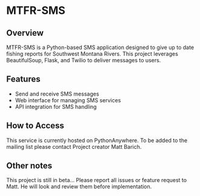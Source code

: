 # MTFR-SMS

## Overview
MTFR-SMS is a Python-based SMS application designed to give up to date fishing reports for Southwest Montana Rivers. This project leverages BeautifulSoup, Flask, and Twilio to deliver messages to users.

## Features
- Send and receive SMS messages
- Web interface for managing SMS services
- API integration for SMS handling

## How to Access
This service is currently hosted on PythonAnywhere. To be added to the mailing list please contact Project creator Matt Barich.

## Other notes
This project is still in beta... Please report all issues or feature request to Matt. He will look and review them before implementation. 